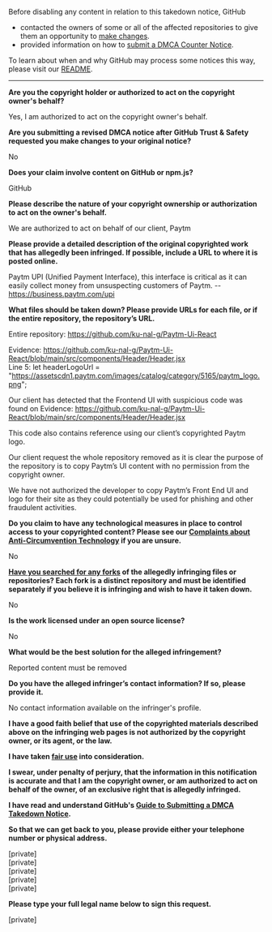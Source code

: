 Before disabling any content in relation to this takedown notice, GitHub
- contacted the owners of some or all of the affected repositories to give them an opportunity to [make changes](https://docs.github.com/en/github/site-policy/dmca-takedown-policy#a-how-does-this-actually-work).
- provided information on how to [submit a DMCA Counter Notice](https://docs.github.com/en/articles/guide-to-submitting-a-dmca-counter-notice).

To learn about when and why GitHub may process some notices this way, please visit our [README](https://github.com/github/dmca/blob/master/README.md#anatomy-of-a-takedown-notice).

---

**Are you the copyright holder or authorized to act on the copyright owner's behalf?**

Yes, I am authorized to act on the copyright owner's behalf.

**Are you submitting a revised DMCA notice after GitHub Trust & Safety requested you make changes to your original notice?**

No

**Does your claim involve content on GitHub or npm.js?**

GitHub

**Please describe the nature of your copyright ownership or authorization to act on the owner's behalf.**

We are authorized to act on behalf of our client, Paytm

**Please provide a detailed description of the original copyrighted work that has allegedly been infringed. If possible, include a URL to where it is posted online.**

Paytm UPI (Unified Payment Interface), this interface is critical as it can easily collect money from unsuspecting customers of Paytm. --https://business.paytm.com/upi


**What files should be taken down? Please provide URLs for each file, or if the entire repository, the repository’s URL.**

Entire repository: https://github.com/ku-nal-g/Paytm-Ui-React

Evidence: https://github.com/ku-nal-g/Paytm-Ui-React/blob/main/src/components/Header/Header.jsx  
Line 5: let headerLogoUrl = "https://assetscdn1.paytm.com/images/catalog/category/5165/paytm_logo.png";

Our client has detected that the Frontend UI with suspicious code was found on Evidence: https://github.com/ku-nal-g/Paytm-Ui-React/blob/main/src/components/Header/Header.jsx

This code also contains reference using our client’s copyrighted Paytm logo.

Our client request the whole repository removed as it is clear the purpose of the repository is to copy Paytm’s UI content with no permission from the copyright owner.

We have not authorized the developer to copy Paytm’s Front End UI and logo for their site as they could potentially be used for phishing and other fraudulent activities.

**Do you claim to have any technological measures in place to control access to your copyrighted content? Please see our <a href="https://docs.github.com/articles/guide-to-submitting-a-dmca-takedown-notice#complaints-about-anti-circumvention-technology">Complaints about Anti-Circumvention Technology</a> if you are unsure.**

No

**<a href="https://docs.github.com/articles/dmca-takedown-policy#b-what-about-forks-or-whats-a-fork">Have you searched for any forks</a> of the allegedly infringing files or repositories? Each fork is a distinct repository and must be identified separately if you believe it is infringing and wish to have it taken down.**

No

**Is the work licensed under an open source license?**

No

**What would be the best solution for the alleged infringement?**

Reported content must be removed

**Do you have the alleged infringer’s contact information? If so, please provide it.**

No contact information available on the infringer's profile.

**I have a good faith belief that use of the copyrighted materials described above on the infringing web pages is not authorized by the copyright owner, or its agent, or the law.**

**I have taken <a href="https://www.lumendatabase.org/topics/22">fair use</a> into consideration.**

**I swear, under penalty of perjury, that the information in this notification is accurate and that I am the copyright owner, or am authorized to act on behalf of the owner, of an exclusive right that is allegedly infringed.**

**I have read and understand GitHub's <a href="https://docs.github.com/articles/guide-to-submitting-a-dmca-takedown-notice/">Guide to Submitting a DMCA Takedown Notice</a>.**

**So that we can get back to you, please provide either your telephone number or physical address.**

[private]  
[private]  
[private]  
[private]  
[private]  

**Please type your full legal name below to sign this request.**

[private]

